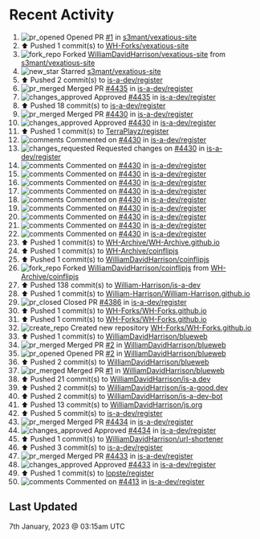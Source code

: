 # Recent Activity

<!--RECENT_ACTIVITY:start-->
1. ![pr_opened](https://cdn.jsdelivr.net/gh/Readme-Workflows/Readme-Icons@main/icons/octicons/PullRequestOpened.svg) Opened PR [#1](https://github.com/s3mant/vexatious-site/pull/1) in [s3mant/vexatious-site](https://github.com/s3mant/vexatious-site)<br>
2. ⬆️ Pushed 1 commit(s) to [WH-Forks/vexatious-site](https://github.com/WH-Forks/vexatious-site)<br>
3. ![fork_repo](https://cdn.jsdelivr.net/gh/Readme-Workflows/Readme-Icons@main/icons/octicons/ForkedRepository.svg) Forked [WilliamDavidHarrison/vexatious-site](https://github.com/WilliamDavidHarrison/vexatious-site) from [s3mant/vexatious-site](https://github.com/s3mant/vexatious-site)<br>
4. ![new_star](https://cdn.jsdelivr.net/gh/Readme-Workflows/Readme-Icons@main/icons/octicons/StarredRepositoryYellow.svg) Starred [s3mant/vexatious-site](https://github.com/s3mant/vexatious-site)<br>
5. ⬆️ Pushed 2 commit(s) to [is-a-dev/register](https://github.com/is-a-dev/register)<br>
6. ![pr_merged](https://cdn.jsdelivr.net/gh/Readme-Workflows/Readme-Icons@main/icons/octicons/PullRequestMerged.svg) Merged PR [#4435](https://github.com/is-a-dev/register/pull/4435) in [is-a-dev/register](https://github.com/is-a-dev/register)<br>
7. ![changes_approved](https://cdn.jsdelivr.net/gh/Readme-Workflows/Readme-Icons@main/icons/octicons/ApprovedChanges.svg) Approved [#4435](https://github.com/is-a-dev/register/pull/4435#pullrequestreview-1239584321) in [is-a-dev/register](https://github.com/is-a-dev/register)<br>
8. ⬆️ Pushed 18 commit(s) to [is-a-dev/register](https://github.com/is-a-dev/register)<br>
9. ![pr_merged](https://cdn.jsdelivr.net/gh/Readme-Workflows/Readme-Icons@main/icons/octicons/PullRequestMerged.svg) Merged PR [#4430](https://github.com/is-a-dev/register/pull/4430) in [is-a-dev/register](https://github.com/is-a-dev/register)<br>
10. ![changes_approved](https://cdn.jsdelivr.net/gh/Readme-Workflows/Readme-Icons@main/icons/octicons/ApprovedChanges.svg) Approved [#4430](https://github.com/is-a-dev/register/pull/4430#pullrequestreview-1239583595) in [is-a-dev/register](https://github.com/is-a-dev/register)<br>
11. ⬆️ Pushed 1 commit(s) to [TerraPlayz/register](https://github.com/TerraPlayz/register)<br>
12. ![comments](https://cdn.jsdelivr.net/gh/Readme-Workflows/Readme-Icons@main/icons/octicons/Comment.svg) Commented on [#4430](https://github.com/is-a-dev/register/pull/4430#issuecomment-1374335075) in [is-a-dev/register](https://github.com/is-a-dev/register)<br>
13. ![changes_requested](https://cdn.jsdelivr.net/gh/Readme-Workflows/Readme-Icons@main/icons/octicons/RequestedChanges.svg) Requested changes on [#4430](https://github.com/is-a-dev/register/pull/4430#pullrequestreview-1239583329) in [is-a-dev/register](https://github.com/is-a-dev/register)<br>
14. ![comments](https://cdn.jsdelivr.net/gh/Readme-Workflows/Readme-Icons@main/icons/octicons/Comment.svg) Commented on [#4430](https://github.com/is-a-dev/register/pull/4430#discussion_r1063931829) in [is-a-dev/register](https://github.com/is-a-dev/register)<br>
15. ![comments](https://cdn.jsdelivr.net/gh/Readme-Workflows/Readme-Icons@main/icons/octicons/Comment.svg) Commented on [#4430](https://github.com/is-a-dev/register/pull/4430#discussion_r1063931689) in [is-a-dev/register](https://github.com/is-a-dev/register)<br>
16. ![comments](https://cdn.jsdelivr.net/gh/Readme-Workflows/Readme-Icons@main/icons/octicons/Comment.svg) Commented on [#4430](https://github.com/is-a-dev/register/pull/4430#issuecomment-1374333736) in [is-a-dev/register](https://github.com/is-a-dev/register)<br>
17. ![comments](https://cdn.jsdelivr.net/gh/Readme-Workflows/Readme-Icons@main/icons/octicons/Comment.svg) Commented on [#4430](https://github.com/is-a-dev/register/pull/4430#discussion_r1063929821) in [is-a-dev/register](https://github.com/is-a-dev/register)<br>
18. ![comments](https://cdn.jsdelivr.net/gh/Readme-Workflows/Readme-Icons@main/icons/octicons/Comment.svg) Commented on [#4430](https://github.com/is-a-dev/register/pull/4430#discussion_r1063929872) in [is-a-dev/register](https://github.com/is-a-dev/register)<br>
19. ![comments](https://cdn.jsdelivr.net/gh/Readme-Workflows/Readme-Icons@main/icons/octicons/Comment.svg) Commented on [#4430](https://github.com/is-a-dev/register/pull/4430#discussion_r1063929949) in [is-a-dev/register](https://github.com/is-a-dev/register)<br>
20. ![comments](https://cdn.jsdelivr.net/gh/Readme-Workflows/Readme-Icons@main/icons/octicons/Comment.svg) Commented on [#4430](https://github.com/is-a-dev/register/pull/4430#discussion_r1063929932) in [is-a-dev/register](https://github.com/is-a-dev/register)<br>
21. ![comments](https://cdn.jsdelivr.net/gh/Readme-Workflows/Readme-Icons@main/icons/octicons/Comment.svg) Commented on [#4430](https://github.com/is-a-dev/register/pull/4430#discussion_r1063929802) in [is-a-dev/register](https://github.com/is-a-dev/register)<br>
22. ![comments](https://cdn.jsdelivr.net/gh/Readme-Workflows/Readme-Icons@main/icons/octicons/Comment.svg) Commented on [#4430](https://github.com/is-a-dev/register/pull/4430#discussion_r1063929845) in [is-a-dev/register](https://github.com/is-a-dev/register)<br>
23. ⬆️ Pushed 1 commit(s) to [WH-Archive/WH-Archive.github.io](https://github.com/WH-Archive/WH-Archive.github.io)<br>
24. ⬆️ Pushed 1 commit(s) to [WH-Archive/coinflipjs](https://github.com/WH-Archive/coinflipjs)<br>
25. ⬆️ Pushed 1 commit(s) to [WilliamDavidHarrison/coinflipjs](https://github.com/WilliamDavidHarrison/coinflipjs)<br>
26. ![fork_repo](https://cdn.jsdelivr.net/gh/Readme-Workflows/Readme-Icons@main/icons/octicons/ForkedRepository.svg) Forked [WilliamDavidHarrison/coinflipjs](https://github.com/WilliamDavidHarrison/coinflipjs) from [WH-Archive/coinflipjs](https://github.com/WH-Archive/coinflipjs)<br>
27. ⬆️ Pushed 138 commit(s) to [William-Harrison/is-a-dev](https://github.com/William-Harrison/is-a-dev)<br>
28. ⬆️ Pushed 1 commit(s) to [William-Harrison/William-Harrison.github.io](https://github.com/William-Harrison/William-Harrison.github.io)<br>
29. ![pr_closed](https://cdn.jsdelivr.net/gh/Readme-Workflows/Readme-Icons@main/icons/octicons/PullRequestClosed.svg) Closed PR [#4386](https://github.com/is-a-dev/register/pull/4386) in [is-a-dev/register](https://github.com/is-a-dev/register)<br>
30. ⬆️ Pushed 1 commit(s) to [WH-Forks/WH-Forks.github.io](https://github.com/WH-Forks/WH-Forks.github.io)<br>
31. ⬆️ Pushed 1 commit(s) to [WH-Forks/WH-Forks.github.io](https://github.com/WH-Forks/WH-Forks.github.io)<br>
32. ![create_repo](https://cdn.jsdelivr.net/gh/Readme-Workflows/Readme-Icons@main/icons/octicons/Repository.svg) Created new repository [WH-Forks/WH-Forks.github.io](https://github.com/WH-Forks/WH-Forks.github.io)<br>
33. ⬆️ Pushed 1 commit(s) to [WilliamDavidHarrison/blueweb](https://github.com/WilliamDavidHarrison/blueweb)<br>
34. ![pr_merged](https://cdn.jsdelivr.net/gh/Readme-Workflows/Readme-Icons@main/icons/octicons/PullRequestMerged.svg) Merged PR [#2](https://github.com/WilliamDavidHarrison/blueweb/pull/2) in [WilliamDavidHarrison/blueweb](https://github.com/WilliamDavidHarrison/blueweb)<br>
35. ![pr_opened](https://cdn.jsdelivr.net/gh/Readme-Workflows/Readme-Icons@main/icons/octicons/PullRequestOpened.svg) Opened PR [#2](https://github.com/WilliamDavidHarrison/blueweb/pull/2) in [WilliamDavidHarrison/blueweb](https://github.com/WilliamDavidHarrison/blueweb)<br>
36. ⬆️ Pushed 2 commit(s) to [WilliamDavidHarrison/blueweb](https://github.com/WilliamDavidHarrison/blueweb)<br>
37. ![pr_merged](https://cdn.jsdelivr.net/gh/Readme-Workflows/Readme-Icons@main/icons/octicons/PullRequestMerged.svg) Merged PR [#1](https://github.com/WilliamDavidHarrison/blueweb/pull/1) in [WilliamDavidHarrison/blueweb](https://github.com/WilliamDavidHarrison/blueweb)<br>
38. ⬆️ Pushed 21 commit(s) to [WilliamDavidHarrison/is-a.dev](https://github.com/WilliamDavidHarrison/is-a.dev)<br>
39. ⬆️ Pushed 2 commit(s) to [WilliamDavidHarrison/is-a-good.dev](https://github.com/WilliamDavidHarrison/is-a-good.dev)<br>
40. ⬆️ Pushed 2 commit(s) to [WilliamDavidHarrison/is-a-dev-bot](https://github.com/WilliamDavidHarrison/is-a-dev-bot)<br>
41. ⬆️ Pushed 13 commit(s) to [WilliamDavidHarrison/js.org](https://github.com/WilliamDavidHarrison/js.org)<br>
42. ⬆️ Pushed 5 commit(s) to [is-a-dev/register](https://github.com/is-a-dev/register)<br>
43. ![pr_merged](https://cdn.jsdelivr.net/gh/Readme-Workflows/Readme-Icons@main/icons/octicons/PullRequestMerged.svg) Merged PR [#4434](https://github.com/is-a-dev/register/pull/4434) in [is-a-dev/register](https://github.com/is-a-dev/register)<br>
44. ![changes_approved](https://cdn.jsdelivr.net/gh/Readme-Workflows/Readme-Icons@main/icons/octicons/ApprovedChanges.svg) Approved [#4434](https://github.com/is-a-dev/register/pull/4434#pullrequestreview-1239553495) in [is-a-dev/register](https://github.com/is-a-dev/register)<br>
45. ⬆️ Pushed 1 commit(s) to [WilliamDavidHarrison/url-shortener](https://github.com/WilliamDavidHarrison/url-shortener)<br>
46. ⬆️ Pushed 3 commit(s) to [is-a-dev/register](https://github.com/is-a-dev/register)<br>
47. ![pr_merged](https://cdn.jsdelivr.net/gh/Readme-Workflows/Readme-Icons@main/icons/octicons/PullRequestMerged.svg) Merged PR [#4433](https://github.com/is-a-dev/register/pull/4433) in [is-a-dev/register](https://github.com/is-a-dev/register)<br>
48. ![changes_approved](https://cdn.jsdelivr.net/gh/Readme-Workflows/Readme-Icons@main/icons/octicons/ApprovedChanges.svg) Approved [#4433](https://github.com/is-a-dev/register/pull/4433#pullrequestreview-1239520568) in [is-a-dev/register](https://github.com/is-a-dev/register)<br>
49. ⬆️ Pushed 1 commit(s) to [lopste/register](https://github.com/lopste/register)<br>
50. ![comments](https://cdn.jsdelivr.net/gh/Readme-Workflows/Readme-Icons@main/icons/octicons/Comment.svg) Commented on [#4413](https://github.com/is-a-dev/register/pull/4413#issuecomment-1374253928) in [is-a-dev/register](https://github.com/is-a-dev/register)<br>
<!--RECENT_ACTIVITY:end-->

## Last Updated
<!--RECENT_ACTIVITY:last_update-->
7th January, 2023 @ 03:15am UTC
<!--RECENT_ACTIVITY:last_update_end-->
